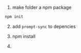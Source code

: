 1. make folder a npm package

```bash
npm init
```

2. add `prompt-sync` to depencies
3. npm install

4. 
